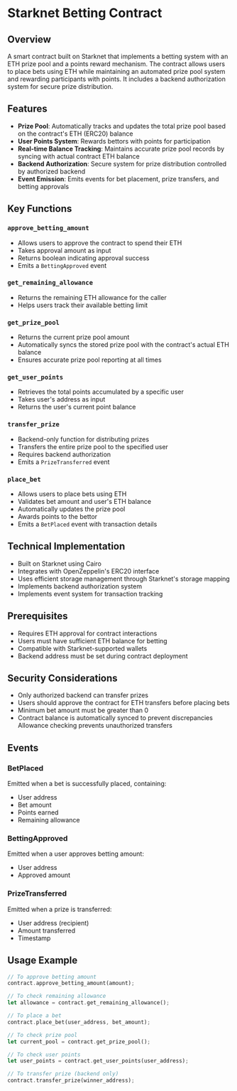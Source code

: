 # Starknet Betting Contract

## Overview
A smart contract built on Starknet that implements a betting system with an ETH prize pool and a points reward mechanism. The contract allows users to place bets using ETH while maintaining an automated prize pool system and rewarding participants with points. It includes a backend authorization system for secure prize distribution.

## Features
- **Prize Pool**: Automatically tracks and updates the total prize pool based on the contract's ETH (ERC20) balance
- **User Points System**: Rewards bettors with points for participation
- **Real-time Balance Tracking**: Maintains accurate prize pool records by syncing with actual contract ETH balance
- **Backend Authorization**: Secure system for prize distribution controlled by authorized backend
- **Event Emission**: Emits events for bet placement, prize transfers, and betting approvals

## Key Functions

### `approve_betting_amount`
- Allows users to approve the contract to spend their ETH
- Takes approval amount as input
- Returns boolean indicating approval success
- Emits a `BettingApproved` event

### `get_remaining_allowance`
- Returns the remaining ETH allowance for the caller
- Helps users track their available betting limit

### `get_prize_pool`
- Returns the current prize pool amount
- Automatically syncs the stored prize pool with the contract's actual ETH balance
- Ensures accurate prize pool reporting at all times

### `get_user_points`
- Retrieves the total points accumulated by a specific user
- Takes user's address as input
- Returns the user's current point balance

### `transfer_prize`
- Backend-only function for distributing prizes
- Transfers the entire prize pool to the specified user
- Requires backend authorization
- Emits a `PrizeTransferred` event

### `place_bet`
- Allows users to place bets using ETH
- Validates bet amount and user's ETH balance
- Automatically updates the prize pool
- Awards points to the bettor
- Emits a `BetPlaced` event with transaction details

## Technical Implementation
- Built on Starknet using Cairo
- Integrates with OpenZeppelin's ERC20 interface
- Uses efficient storage management through Starknet's storage mapping
- Implements backend authorization system
- Implements event system for transaction tracking

## Prerequisites
- Requires ETH approval for contract interactions
- Users must have sufficient ETH balance for betting
- Compatible with Starknet-supported wallets
- Backend address must be set during contract deployment

## Security Considerations
- Only authorized backend can transfer prizes
- Users should approve the contract for ETH transfers before placing bets
- Minimum bet amount must be greater than 0
- Contract balance is automatically synced to prevent discrepancies
Allowance checking prevents unauthorized transfers

## Events
### BetPlaced
Emitted when a bet is successfully placed, containing:
- User address
- Bet amount
- Points earned
- Remaining allowance

### BettingApproved
Emitted when a user approves betting amount:
- User address
- Approved amount

### PrizeTransferred
Emitted when a prize is transferred:
- User address (recipient)
- Amount transferred
- Timestamp

## Usage Example
```rust
// To approve betting amount
contract.approve_betting_amount(amount);

// To check remaining allowance
let allowance = contract.get_remaining_allowance();

// To place a bet
contract.place_bet(user_address, bet_amount);

// To check prize pool
let current_pool = contract.get_prize_pool();

// To check user points
let user_points = contract.get_user_points(user_address);

// To transfer prize (backend only)
contract.transfer_prize(winner_address);
```

